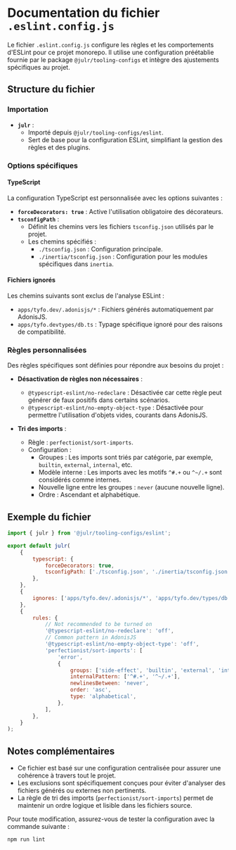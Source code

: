 # Documentation du fichier `.eslint.config.js`

Le fichier `.eslint.config.js` configure les règles et les comportements d'ESLint pour ce projet monorepo. Il utilise une configuration préétablie fournie par le package `@julr/tooling-configs` et intègre des ajustements spécifiques au projet.

## Structure du fichier

### Importation

- **`julr`** :
  - Importé depuis `@julr/tooling-configs/eslint`.
  - Sert de base pour la configuration ESLint, simplifiant la gestion des règles et des plugins.

### Options spécifiques

#### **TypeScript**
La configuration TypeScript est personnalisée avec les options suivantes :

- **`forceDecorators: true`** : Active l'utilisation obligatoire des décorateurs.
- **`tsconfigPath`** :
  - Définit les chemins vers les fichiers `tsconfig.json` utilisés par le projet.
  - Les chemins spécifiés :
    - `./tsconfig.json` : Configuration principale.
    - `./inertia/tsconfig.json` : Configuration pour les modules spécifiques dans `inertia`.

#### **Fichiers ignorés**
Les chemins suivants sont exclus de l'analyse ESLint :

- `apps/tyfo.dev/.adonisjs/*` : Fichiers générés automatiquement par AdonisJS.
- `apps/tyfo.devtypes/db.ts` : Typage spécifique ignoré pour des raisons de compatibilité.

### Règles personnalisées

Des règles spécifiques sont définies pour répondre aux besoins du projet :

- **Désactivation de règles non nécessaires** :
  - `@typescript-eslint/no-redeclare` : Désactivée car cette règle peut générer de faux positifs dans certains scénarios.
  - `@typescript-eslint/no-empty-object-type` : Désactivée pour permettre l'utilisation d'objets vides, courants dans AdonisJS.

- **Tri des imports** :
  - Règle : `perfectionist/sort-imports`.
  - Configuration :
    - Groupes : Les imports sont triés par catégorie, par exemple, `builtin`, `external`, `internal`, etc.
    - Modèle interne : Les imports avec les motifs `^#.+` ou `^~/.+` sont considérés comme internes.
    - Nouvelle ligne entre les groupes : `never` (aucune nouvelle ligne).
    - Ordre : Ascendant et alphabétique.

## Exemple du fichier
```javascript
import { julr } from '@julr/tooling-configs/eslint';

export default julr(
	{
		typescript: {
			forceDecorators: true,
			tsconfigPath: ['./tsconfig.json', './inertia/tsconfig.json'],
		},
	},
	{
		ignores: ['apps/tyfo.dev/.adonisjs/*', 'apps/tyfo.dev/types/db.ts'],
	},
	{
		rules: {
			// Not recommended to be turned on
			'@typescript-eslint/no-redeclare': 'off',
			// Common pattern in AdonisJS
			'@typescript-eslint/no-empty-object-type': 'off',
			'perfectionist/sort-imports': [
				'error',
				{
					groups: ['side-effect', 'builtin', 'external', 'internal', 'parent', 'sibling', 'index', 'type'],
					internalPattern: ['^#.+', '^~/.+'],
					newlinesBetween: 'never',
					order: 'asc',
					type: 'alphabetical',
				},
			],
		},
	}
);
```

## Notes complémentaires
- Ce fichier est basé sur une configuration centralisée pour assurer une cohérence à travers tout le projet.
- Les exclusions sont spécifiquement conçues pour éviter d'analyser des fichiers générés ou externes non pertinents.
- La règle de tri des imports (`perfectionist/sort-imports`) permet de maintenir un ordre logique et lisible dans les fichiers source.

Pour toute modification, assurez-vous de tester la configuration avec la commande suivante :
```bash
npm run lint
